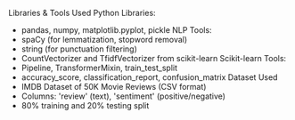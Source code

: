 Libraries & Tools Used
Python Libraries:
- pandas, numpy, matplotlib.pyplot, pickle
NLP Tools:
- spaCy (for lemmatization, stopword removal)
- string (for punctuation filtering)
- CountVectorizer and TfidfVectorizer from scikit-learn
Scikit-learn Tools:
- Pipeline, TransformerMixin, train_test_split
- accuracy_score, classification_report, confusion_matrix
Dataset Used
- IMDB Dataset of 50K Movie Reviews (CSV format)
- Columns: 'review' (text), 'sentiment' (positive/negative)
- 80% training and 20% testing split
